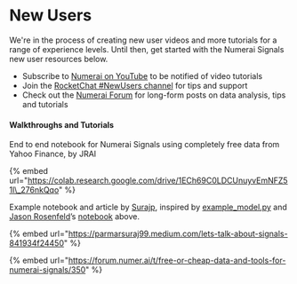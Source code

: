 # New Users

We're in the process of creating new user videos and more tutorials for a range of experience levels. Until then, get started with the Numerai Signals new user resources below. 

* Subscribe to [Numerai on YouTube](https://www.youtube.com/channel/UCQt3RVSKsDpFgYIm1A-nWbA) to be notified of video tutorials
* Join the [RocketChat \#NewUsers channel](https://community.numer.ai/channel/newusers) for tips and support
* Check out the [Numerai Forum](https://forum.numer.ai) for long-form posts on data analysis, tips and tutorials

#### Walkthroughs and Tutorials

End to end notebook for Numerai Signals using completely free data from Yahoo Finance, by JRAI

{% embed url="https://colab.research.google.com/drive/1ECh69C0LDCUnuyvEmNFZ51l\_276nkQqo" %}

Example notebook and article by [Surajp](https://twitter.com/parmarsuraj99), inspired by [example\_model.py](https://github.com/numerai/example-scripts/blob/master/signals/example_model.py) and [Jason Rosenfeld](https://twitter.com/jrosenfeld13)’s [notebook](https://twitter.com/jrosenfeld13/status/1315749231387443202?s=20) above.

{% embed url="https://parmarsuraj99.medium.com/lets-talk-about-signals-841934f24450" %}

{% embed url="https://forum.numer.ai/t/free-or-cheap-data-and-tools-for-numerai-signals/350" %}



